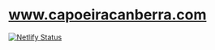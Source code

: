 # www.capoeiracanberra.com

[![Netlify Status](https://api.netlify.com/api/v1/badges/5bef5c23-4493-4c78-952b-3b2f265fa716/deploy-status)](https://app.netlify.com/sites/www-capoeiracanberra-com/deploys)
